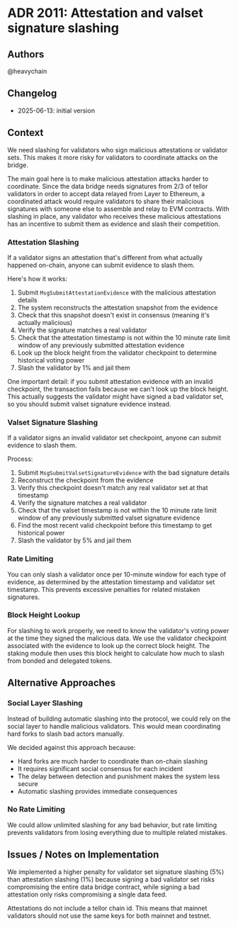 # ADR 2011: Attestation and valset signature slashing

## Authors

@heavychain

## Changelog

- 2025-06-13: initial version

## Context

We need slashing for validators who sign malicious attestations or validator sets. This makes it more risky for validators to coordinate attacks on the bridge.

The main goal here is to make malicious attestation attacks harder to coordinate. Since the data bridge needs signatures from 2/3 of tellor validators in order to accept data relayed from Layer to Ethereum, a coordinated attack would require validators to share their malicious signatures with someone else to assemble and relay to EVM contracts. With slashing in place, any validator who receives these malicious attestations has an incentive to submit them as evidence and slash their competition.

### Attestation Slashing

If a validator signs an attestation that's different from what actually happened on-chain, anyone can submit evidence to slash them.

Here's how it works:
1. Submit `MsgSubmitAttestationEvidence` with the malicious attestation details
2. The system reconstructs the attestation snapshot from the evidence  
3. Check that this snapshot doesn't exist in consensus (meaning it's actually malicious)
4. Verify the signature matches a real validator
5. Check that the attestation timestamp is not within the 10 minute rate limit window of any previously submitted attestation evidence
6. Look up the block height from the validator checkpoint to determine historical voting power
7. Slash the validator by 1% and jail them

One important detail: if you submit attestation evidence with an invalid checkpoint, the transaction fails because we can't look up the block height. This actually suggests the validator might have signed a bad validator set, so you should submit valset signature evidence instead.

### Valset Signature Slashing

If a validator signs an invalid validator set checkpoint, anyone can submit evidence to slash them.

Process:
1. Submit `MsgSubmitValsetSignatureEvidence` with the bad signature details
2. Reconstruct the checkpoint from the evidence
3. Verify this checkpoint doesn't match any real validator set at that timestamp
4. Verify the signature matches a real validator
5. Check that the valset timestamp is not within the 10 minute rate limit window of any previously submitted valset signature evidence
6. Find the most recent valid checkpoint before this timestamp to get historical power
7. Slash the validator by 5% and jail them

### Rate Limiting

You can only slash a validator once per 10-minute window for each type of evidence, as determined by the attestation timestamp and validator set timestamp. This prevents excessive penalties for related mistaken signatures.

### Block Height Lookup

For slashing to work properly, we need to know the validator's voting power at the time they signed the malicious data. We use the validator checkpoint associated with the evidence to look up the correct block height. The staking module then uses this block height to calculate how much to slash from bonded and delegated tokens.

## Alternative Approaches

### Social Layer Slashing

Instead of building automatic slashing into the protocol, we could rely on the social layer to handle malicious validators. This would mean coordinating hard forks to slash bad actors manually.

We decided against this approach because:
- Hard forks are much harder to coordinate than on-chain slashing
- It requires significant social consensus for each incident
- The delay between detection and punishment makes the system less secure
- Automatic slashing provides immediate consequences

### No Rate Limiting

We could allow unlimited slashing for any bad behavior, but rate limiting prevents validators from losing everything due to multiple related mistakes.

##  Issues / Notes on Implementation

We implemented a higher penalty for validator set signature slashing (5%) than attestation slashing (1%) because signing a bad validator set risks compromising the entire data bridge contract, while signing a bad attestation only risks compromising a single data feed.

Attestations do not include a tellor chain id. This means that mainnet validators should not use the same keys for both mainnet and testnet.